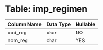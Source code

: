 # Table: imp_regimen

| Column Name | Data Type | Nullable |
|-------------|-----------|----------|
| cod_reg | char | NO |
| nom_reg | char | YES |
